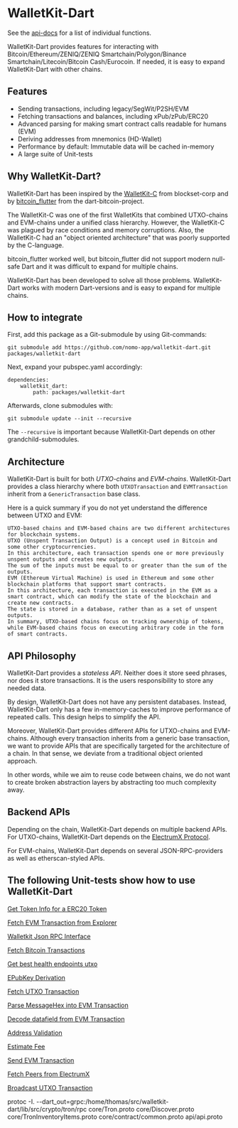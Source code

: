 # WalletKit-Dart

See the [api-docs](https://dev.nomo.app/walletkit-dart) for a list of individual functions.

WalletKit-Dart provides features for interacting with Bitcoin/Ethereum/ZENIQ/ZENIQ Smartchain/Polygon/Binance Smartchain/Litecoin/Bitcoin Cash/Eurocoin.
If needed, it is easy to expand WalletKit-Dart with other chains.

## Features

- Sending transactions, including legacy/SegWit/P2SH/EVM
- Fetching transactions and balances, including xPub/zPub/ERC20
- Advanced parsing for making smart contract calls readable for humans (EVM)
- Deriving addresses from mnemonics (HD-Wallet)
- Performance by default: Immutable data will be cached in-memory
- A large suite of Unit-tests

## Why WalletKit-Dart?

WalletKit-Dart has been inspired by the [WalletKit-C](https://github.com/blockset-corp/walletkit) from blockset-corp and by [bitcoin_flutter](https://github.com/dart-bitcoin/bitcoin_flutter) from the dart-bitcoin-project.

The WalletKit-C was one of the first WalletKits that combined UTXO-chains and EVM-chains under a unified class hierarchy.
However, the WalletKit-C was plagued by race conditions and memory corruptions.
Also, the WalletKit-C had an "object oriented architecture" that was poorly supported by the C-language.

bitcoin_flutter worked well, but bitcoin_flutter did not support modern null-safe Dart and it was difficult to expand for multiple chains.

WalletKit-Dart has been developed to solve all those problems.
WalletKit-Dart works with modern Dart-versions and is easy to expand for multiple chains.

## How to integrate

First, add this package as a Git-submodule by using Git-commands:

```
git submodule add https://github.com/nomo-app/walletkit-dart.git packages/walletkit-dart
```

Next, expand your pubspec.yaml accordingly:

```
dependencies:
    walletkit_dart:
        path: packages/walletkit-dart
```

Afterwards, clone submodules with:

```
git submodule update --init --recursive
```

The `--recursive` is important because WalletKit-Dart depends on other grandchild-submodules.

## Architecture

WalletKit-Dart is built for both _UTXO-chains_ and _EVM-chains_.
WalletKit-Dart provides a class hierarchy where both `UTXOTransaction` and `EVMTransaction` inherit from a `GenericTransaction` base class.

Here is a quick summary if you do not yet understand the difference between UTXO and EVM:

```
UTXO-based chains and EVM-based chains are two different architectures for blockchain systems.
UTXO (Unspent Transaction Output) is a concept used in Bitcoin and some other cryptocurrencies.
In this architecture, each transaction spends one or more previously unspent outputs and creates new outputs.
The sum of the inputs must be equal to or greater than the sum of the outputs.
EVM (Ethereum Virtual Machine) is used in Ethereum and some other blockchain platforms that support smart contracts.
In this architecture, each transaction is executed in the EVM as a smart contract, which can modify the state of the blockchain and create new contracts.
The state is stored in a database, rather than as a set of unspent outputs.
In summary, UTXO-based chains focus on tracking ownership of tokens, while EVM-based chains focus on executing arbitrary code in the form of smart contracts.
```

## API Philosophy

WalletKit-Dart provides a _stateless API_.
Neither does it store seed phrases, nor does it store transactions.
It is the users responsibility to store any needed data.

By design, WalletKit-Dart does not have any persistent databases.
Instead, WalletKit-Dart only has a few in-memory-caches to improve performance of repeated calls.
This design helps to simplify the API.

Moreover, WalletKit-Dart provides different APIs for UTXO-chains and EVM-chains.
Although every transaction inherits from a generic base transaction, we want to provide APIs that are specifically targeted for the architecture of a chain.
In that sense, we deviate from a traditional object oriented approach.

In other words, while we aim to reuse code between chains, we do not want to create broken abstraction layers by abstracting too much complexity away.

## Backend APIs

Depending on the chain, WalletKit-Dart depends on multiple backend APIs.
For UTXO-chains, WalletKit-Dart depends on the [ElectrumX Protocol](https://electrumx.readthedocs.io/en/latest/protocol-methods.html).

For EVM-chains, WalletKit-Dart depends on several JSON-RPC-providers as well as etherscan-styled APIs.

## The following Unit-tests show how to use WalletKit-Dart

[Get Token Info for a ERC20 Token](https://github.com/nomo-app/walletkit-dart/blob/main/test/ci/evm/erc20_test.dart)

[Fetch  EVM Transaction from Explorer](https://github.com/nomo-app/walletkit-dart/blob/main/test/ci/evm/evm_explorer_test.dart)

[Walletkit Json RPC Interface](https://github.com/nomo-app/walletkit-dart/blob/main/test/ci/evm/evm_rcp_test.dart)

[Fetch Bitcoin Transactions](https://github.com/nomo-app/walletkit-dart/blob/main/test/ci/fetching/assets/bitcoin_fetch_test.dart)

[Get best health endpoints utxo](https://github.com/nomo-app/walletkit-dart/blob/main/test/ci/fetching/endpoint_test.dart)

[EPubKey Derivation](https://github.com/nomo-app/walletkit-dart/blob/main/test/ci/fetching/epubkey_test.dart)

[Fetch UTXO Transaction](https://github.com/nomo-app/walletkit-dart/blob/main/test/ci/fetching/fetch_utxo_transactions_test.dart)

[Parse MessageHex into EVM Transaction](https://github.com/nomo-app/walletkit-dart/blob/main/test/ci/parsing/parse_hex_transaction_test.dart)

[Decode datafield from EVM Transaction](https://github.com/nomo-app/walletkit-dart/blob/main/test/ci/parsing/reverse-hash-computation_test.dart)

[Address Validation](https://github.com/nomo-app/walletkit-dart/blob/main/test/ci/sending/address_validation_test.dart)

[Estimate Fee](https://github.com/nomo-app/walletkit-dart/blob/main/test/ci/gasfees_test.dart)

[Send EVM Transaction](https://github.com/nomo-app/walletkit-dart/blob/main/test/no_ci/send_evm_test.dart)

[Fetch Peers from ElectrumX](https://github.com/nomo-app/walletkit-dart/blob/main/test/no_ci/peers_test.dart)

[Broadcast UTXO Transaction](https://github.com/nomo-app/walletkit-dart/blob/main/test/no_ci/wallet_test.dart)


protoc -I. --dart_out=grpc:/home/thomas/src/walletkit-dart/lib/src/crypto/tron/rpc core/Tron.proto core/Discover.proto core/TronInventoryItems.proto core/contract/common.proto api/api.proto